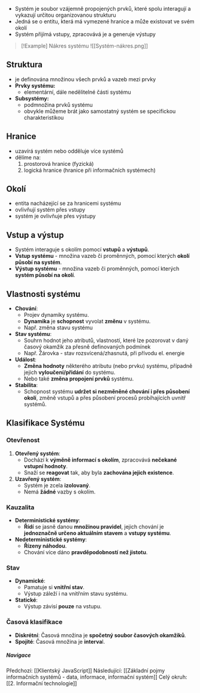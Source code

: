 - Systém je soubor vzájemně propojených prvků, které spolu interagují a vykazují určitou organizovanou strukturu
- Jedná se o entitu, která má vymezené hranice a může existovat ve svém okolí
- Systém přijímá vstupy, zpracovává je a generuje výstupy

>[!Example] Nákres systému
>![[Systém-nákres.png]]

## Struktura
- je definována množinou všech prvků a vazeb mezi prvky
- **Prvky systému:**
	- elementární, dále nedělitelné části systému
- **Subsystémy:**
	- podmnožina prvků systému
	- obvykle můžeme brát jako samostatný systém se specifickou charakteristikou

## Hranice
- uzavírá systém nebo odděluje více systémů
- dělíme na:
	1. prostorová hranice (fyzická)
	2. logická hranice (hranice při informačních systémech)

## Okolí
- entita nacházející se za hranicemi systému
- ovlivňují systém přes vstupy
- systém je ovlivňuje přes výstupy

## Vstup a výstup
- Systém interaguje s okolím pomocí **vstupů** a **výstupů**.
- **Vstup systému** - množina vazeb či proměnných, pomocí kterých **okolí působí na systém**.
- **Výstup systému** - množina vazeb či proměnných, pomocí kterých **systém působí na okolí**.

## Vlastnosti systému
- **Chování**:
	- Projev dynamiky systému. 
	- **Dynamika** je **schopnost** vyvolat **změnu** v systému. 
	- Např. změna stavu systému
- **Stav systému**:
	- Souhrn hodnot jeho atributů, vlastností, které lze pozorovat v daný časový okamžik za přesně definovaných podmínek 
	- Např. Žárovka - stav rozsvícená/zhasnutá, při přívodu el. energie
- **Událost**:
	- **Změna hodnoty** některého atributu (nebo prvku) systému, případně jejich **vyloučení/přidání** do systému. 
	- Nebo také **změna propojení prvků** systému.
- **Stabilita**:
	- Schopnost systému **udržet si nezměněné chování i přes působení okolí**, změně vstupů a přes působení procesů probíhajících uvnitř systémů. 
## Klasifikace Systému

### Otevřenost

1. **Otevřený systém**:
	- Dochází k **výměně informací s okolím**, zpracovává **nečekané vstupní hodnoty**. 
	- Snaží se **reagovat** tak, aby byla **zachována jejich existence**.
2. **Uzavřený systém**:
	- Systém je zcela **izolovaný**. 
	- Nemá **žádné** vazby s okolím.

### Kauzalita
- **Deterministické systémy**:
	- **Řídí** se jasně danou **množinou pravidel**, jejich chování je **jednoznačně určeno aktuálním stavem** a **vstupy systému**.
- **Nedeterministické systémy**:
	- **Řízeny náhodou**. 
	- Chování více dáno **pravděpodobností než jistotu**.
### Stav
- **Dynamické**:
	- Pamatuje si **vnitřní stav**. 
	- Výstup záleží i na vnitřním stavu systému.
- **Statické**:
	- Výstup závisí **pouze** na vstupu. 

### Časová klasifikace

- **Diskrétní**: Časová množina je **spočetný soubor časových okamžiků**.
- **Spojité**: Časová množina je **interva**l.

##### Navigace
Předchozí:  [[Klientský JavaScript]]
Následující: [[Základní pojmy informačních systémů - data, informace, informační systém]]
Celý okruh: [[2. Informační technologie]]